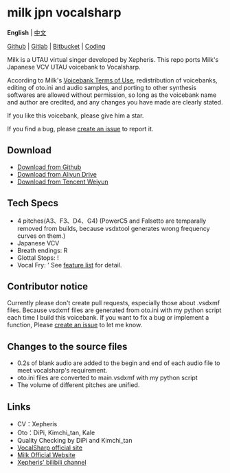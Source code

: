 # milk jpn vocalsharp

**English** | [中文](README_zh.md)

[Github](https://github.com/oxygen-dioxide/milk-jpn-vocalsharp) | 
[Gitlab](https://gitlab.com/oxygen-dioxide/milk-jpn-vocalsharp) | 
[Bitbucket](https://bitbucket.org/oxygendioxide/milk-jpn-vocalsharp) | 
[Coding](https://oxygen-dioxide.coding.net/public/1/milk-jpn-vocalsharp/git/files)

Milk is a UTAU virtual singer developed by Xepheris. This repo ports Milk's Japanese VCV UTAU voicebank to Vocalsharp.

According to Milk's [Voicebank Terms of Use](license.md), redistribution of voicebanks, editing of oto.ini and audio samples, and porting to other synthesis softwares are allowed without permission, so long as the voicebank name and author are credited, and any changes you have made are clearly stated.

If you like this voicebank, please give him a star.

If you find a bug, please [create an issue](https://github.com/oxygen-dioxide/milk-jpn-vocalsharp/issues/new) to report it.

## Download
- [Download from Github](https://github.com/oxygen-dioxide/milk-jpn-vocalsharp/releases)
- [Download from Aliyun Drive](https://www.aliyundrive.com/s/6PEhKzpz4fZ)
- [Download from Tencent Weiyun](https://share.weiyun.com/apTlQ1BT)

## Tech Specs
- 4 pitches(A3、F3、D4、G4) (PowerC5 and Falsetto are temparally removed from builds, because vsdxtool generates wrong frequency curves on them.)
- Japanese VCV
- Breath endings: R
- Glottal Stops: !
- Vocal Fry: '
See [feature list](.\doc\feature.md) for detail.

## Contributor notice
Currently please don't create pull requests, especially those about .vsdxmf files. Because vsdxmf files are generated from oto.ini with my python script each time I build this voicebank. If you want to fix a bug or implement a function, Please [create an issue](https://github.com/oxygen-dioxide/milk-jpn-vocalsharp/issues/new) to let me know.

## Changes to the source files
- 0.2s of blank audio are added to the begin and end of each audio file to meet vocalsharp's requirement.
- oto.ini files are converted to main.vsdxmf with my python script
- The volume of different pitches are unified.

## Links
- CV：Xepheris
- Oto：DiPi, Kimchi_tan, Kale
- Quality Checking by DiPi and Kimchi_tan
- [VocalSharp official site](https://vocalsharp.com)
- [Milk Official Website](https://xepheris.wixsite.com/milk)
- [Xepheris' bilibili channel](https://space.bilibili.com/618761702/dynamic)